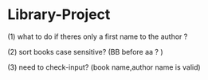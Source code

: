 # Library-Project
(1) what to do if theres only a first name to the author ?

(2) sort books case sensitive? (BB before aa ? ) 

(3) need to check-input? (book name,author name is valid)
